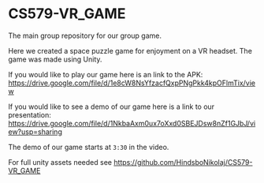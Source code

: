 # CS579-VR_GAME
The main group repository for our group game. 

Here we created a space puzzle game for enjoyment on a VR headset. The game was made using Unity.

If you would like to play our game here is an link to the APK: https://drive.google.com/file/d/1e8cW8NsYfzacfQxpPNgPkk4kpOFlmTix/view

If you would like to see a demo of our game here is a link to our presentation: https://drive.google.com/file/d/1NkbaAxm0ux7oXxd0SBEJDsw8nZf1GJbJ/view?usp=sharing

The demo of our game starts at `3:30` in the video. 


For full unity assets needed see https://github.com/HindsboNikolaj/CS579-VR_GAME
